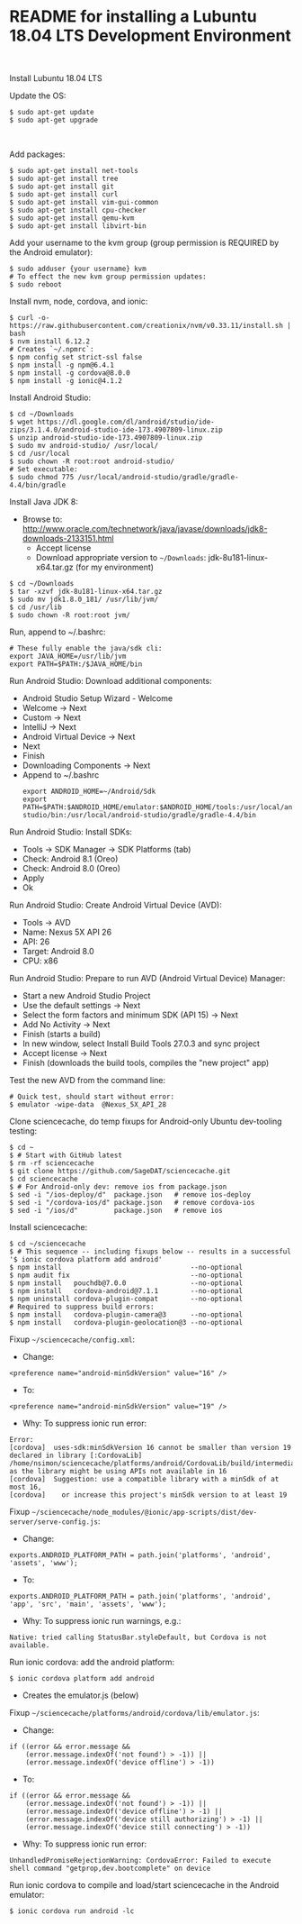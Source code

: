 # README for installing a Lubuntu 18.04 LTS Development Environment
&nbsp; 
 
Install Lubuntu 18.04 LTS
&nbsp; 
 
Update the OS:
  ```
  $ sudo apt-get update
  $ sudo apt-get upgrade
  ```
&nbsp; 
 
Add packages:
  ```
  $ sudo apt-get install net-tools
  $ sudo apt-get install tree
  $ sudo apt-get install git
  $ sudo apt-get install curl
  $ sudo apt-get install vim-gui-common
  $ sudo apt-get install cpu-checker
  $ sudo apt-get install qemu-kvm
  $ sudo apt-get install libvirt-bin
  ```
 
 
Add your username to the kvm group (group permission is REQUIRED by the Android emulator):
  ```
  $ sudo adduser {your username} kvm
  # To effect the new kvm group permission updates:
  $ sudo reboot
  ```
 
 
Install nvm, node, cordova, and ionic:
  ```
  $ curl -o- https://raw.githubusercontent.com/creationix/nvm/v0.33.11/install.sh | bash
  $ nvm install 6.12.2
  # Creates `~/.npmrc`:
  $ npm config set strict-ssl false
  $ npm install -g npm@6.4.1
  $ npm install -g cordova@8.0.0
  $ npm install -g ionic@4.1.2
  ```
 
 
Install Android Studio:
  ```
  $ cd ~/Downloads
  $ wget https://dl.google.com/dl/android/studio/ide-zips/3.1.4.0/android-studio-ide-173.4907809-linux.zip
  $ unzip android-studio-ide-173.4907809-linux.zip
  $ sudo mv android-studio/ /usr/local/
  $ cd /usr/local
  $ sudo chown -R root:root android-studio/
  # Set executable:
  $ sudo chmod 775 /usr/local/android-studio/gradle/gradle-4.4/bin/gradle
  ```
 
 
Install Java JDK 8:
  * Browse to: http://www.oracle.com/technetwork/java/javase/downloads/jdk8-downloads-2133151.html
    * Accept license
    * Download appropriate version to `~/Downloads`: jdk-8u181-linux-x64.tar.gz (for my environment)
  ```
  $ cd ~/Downloads
  $ tar -xzvf jdk-8u181-linux-x64.tar.gz
  $ sudo mv jdk1.8.0_181/ /usr/lib/jvm/
  $ cd /usr/lib
  $ sudo chown -R root:root jvm/
  ```
  Run, append to ~/.bashrc:
  ```
  # These fully enable the java/sdk cli:
  export JAVA_HOME=/usr/lib/jvm
  export PATH=$PATH:/$JAVA_HOME/bin
  ```
 
 
Run Android Studio: Download additional components:
  * Android Studio Setup Wizard - Welcome
  * Welcome -> Next
  * Custom  -> Next
  * IntelliJ -> Next
  * Android Virtual Device -> Next
  * Next
  * Finish
  * Downloading Components -> Next
  * Append to ~/.bashrc
    ```
    export ANDROID_HOME=~/Android/Sdk
    export PATH=$PATH:$ANDROID_HOME/emulator:$ANDROID_HOME/tools:/usr/local/android-studio/bin:/usr/local/android-studio/gradle/gradle-4.4/bin
    ```
 
 
Run Android Studio: Install SDKs:
  * Tools -> SDK Manager -> SDK Platforms (tab)
  * Check: Android 8.1 (Oreo)
  * Check: Android 8.0 (Oreo)
  * Apply
  * Ok
 
 
Run Android Studio: Create Android Virtual Device (AVD):
  * Tools -> AVD
  * Name:   Nexus 5X API 26
  * API:    26
  * Target: Android 8.0
  * CPU:    x86
 
 
Run Android Studio: Prepare to run AVD (Android Virtual Device) Manager:
  * Start a new Android Studio Project
  * Use the default settings -> Next
  * Select the form factors and minimum SDK (API 15) -> Next
  * Add No Activity -> Next
  * Finish (starts a build)
  * In new window, select Install Build Tools 27.0.3 and sync project
  * Accept license -> Next
  * Finish (downloads the build tools, compiles the "new project" app)
 
 
Test the new AVD from the command line:
  ```
  # Quick test, should start without error:
  $ emulator -wipe-data  @Nexus_5X_API_28 
  ```
 
 
Clone sciencecache, do temp fixups for Android-only Ubuntu dev-tooling testing:
  ```
  $ cd ~
  $ # Start with GitHub latest
  $ rm -rf sciencecache
  $ git clone https://github.com/SageDAT/sciencecache.git
  $ cd sciencecache
  $ # For Android-only dev: remove ios from package.json
  $ sed -i "/ios-deploy/d"  package.json   # remove ios-deploy
  $ sed -i "/cordova-ios/d" package.json   # remove cordova-ios
  $ sed -i "/ios/d"         package.json   # remove ios
  ```
 
 
Install sciencecache:
  ```
  $ cd ~/sciencecache
  $ # This sequence -- including fixups below -- results in a successful '$ ionic cordova platform add android'
  $ npm install                                --no-optional
  $ npm audit fix                              --no-optional
  $ npm install   pouchdb@7.0.0                --no-optional
  $ npm install   cordova-android@7.1.1        --no-optional
  $ npm uninstall cordova-plugin-compat        --no-optional
  # Required to suppress build errors:
  $ npm install   cordova-plugin-camera@3      --no-optional
  $ npm install   cordova-plugin-geolocation@3 --no-optional
  ```
 
 
Fixup `~/sciencecache/config.xml`:
  * Change:
  ```
  <preference name="android-minSdkVersion" value="16" />
  ```
  * To:
  ```
  <preference name="android-minSdkVersion" value="19" />
  ```
  * Why: To suppress ionic run error:
  ```
  Error:
  [cordova]  uses-sdk:minSdkVersion 16 cannot be smaller than version 19 declared in library [:CordovaLib] /home/nsimon/sciencecache/platforms/android/CordovaLib/build/intermediates/manifests/full/debug/AndroidManifest.xml as the library might be using APIs not available in 16
  [cordova]  Suggestion: use a compatible library with a minSdk of at most 16,
  [cordova]    or increase this project's minSdk version to at least 19
  ```
 
 
Fixup `~/sciencecache/node_modules/@ionic/app-scripts/dist/dev-server/serve-config.js`:
  * Change:
  ```
  exports.ANDROID_PLATFORM_PATH = path.join('platforms', 'android', 'assets', 'www');
  ```
  * To:
  ```
  exports.ANDROID_PLATFORM_PATH = path.join('platforms', 'android', 'app', 'src', 'main', 'assets', 'www');
  ```
  * Why: To suppress ionic run warnings, e.g.:
  ```
  Native: tried calling StatusBar.styleDefault, but Cordova is not available.
  ```
 
 
Run ionic cordova: add the android platform:
  ```
  $ ionic cordova platform add android
  ```
  * Creates the emulator.js (below)
 
 
Fixup `~/sciencecache/platforms/android/cordova/lib/emulator.js`:
  * Change:
  ```
  if ((error && error.message &&
      (error.message.indexOf('not found') > -1)) ||
      (error.message.indexOf('device offline') > -1))
  ```
  * To:
  ```
  if ((error && error.message &&
      (error.message.indexOf('not found') > -1)) ||
      (error.message.indexOf('device offline') > -1) ||
      (error.message.indexOf('device still authorizing') > -1) ||
      (error.message.indexOf('device still connecting') > -1))
  ```
  * Why: To suppress ionic run error:
  ```
  UnhandledPromiseRejectionWarning: CordovaError: Failed to execute shell command "getprop,dev.bootcomplete" on device
  ```
 
 
Run ionic cordova to compile and load/start sciencecache in the Android emulator:
  ```
  $ ionic cordova run android -lc
  ```
 

